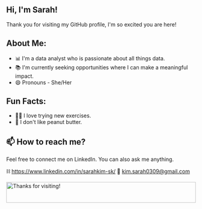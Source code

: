 ## Hi, I'm Sarah!
Thank you for visiting my GitHub profile, I'm so excited you are here!

## About Me:

* 📊 I'm a data analyst who is passionate about all things data.
* 📚 I'm currently seeking opportunities where I can make a meaningful impact.
* 😄 Pronouns - She/Her

## Fun Facts:

- 🕺🏽 I love trying new exercises.
- 👀 I don't like peanut butter.


## 📫 How to reach me?

Feel free to connect me on LinkedIn. You can also ask me anything.

⛓️ https://www.linkedin.com/in/sarahkim-sk/
👯 kim.sarah0309@gmail.com

<img height="55" alt="Thanks for visiting!" width="100%" src="https://raw.githubusercontent.com/BrunnerLivio/brunnerlivio/master/images/marquee.svg" />



